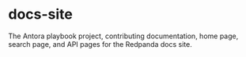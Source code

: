 # docs-site
The Antora playbook project, contributing documentation, home page, search page, and API pages for the Redpanda docs site.
